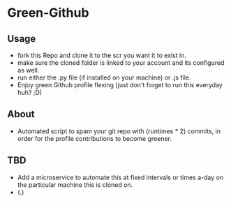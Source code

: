 # Green-Github

## Usage

- fork this Repo and clone it to the scr you want it to exist in.
- make sure the cloned folder is linked to your account and its configured as well.
- run either the .py file (if installed on your machine) or .js file.
- Enjoy green Github profile flexing (just don't forget to run this everyday huh? ;D)

## About

- Automated script to spam your git repo with (runtimes \* 2) commits, in order for the profile contributions to become greener.

## TBD

- Add a microservice to automate this at fixed intervals or times a-day on the particular machine this is cloned on.
- (.)
